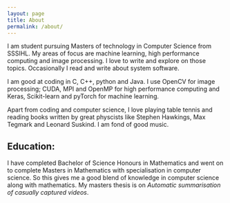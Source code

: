```yaml
---
layout: page
title: About
permalink: /about/
---
```

I am student pursuing Masters of technology in Computer Science from SSSIHL. My areas of focus are machine learning, high performance computing and image processing. I love to write and explore on those topics. Occasionally I read and write about system software.

I am good at coding in C, C++, python and Java. I use OpenCV for image processing; CUDA, MPI and OpenMP for high performance computing and Keras, Scikit-learn and pyTorch for machine learning.

Apart from coding and computer science, I love playing table tennis and reading books written by great physcists like Stephen Hawkings, Max Tegmark and Leonard Suskind. I am fond of good music.

## Education:
I have completed Bachelor of Science Honours in Mathematics and went on to complete Masters in Mathematics with specialisation in computer science. So this gives me a good blend of knowledge in computer science along with mathematics. My masters thesis is on *Automatic summarisation of casually captured videos*.
